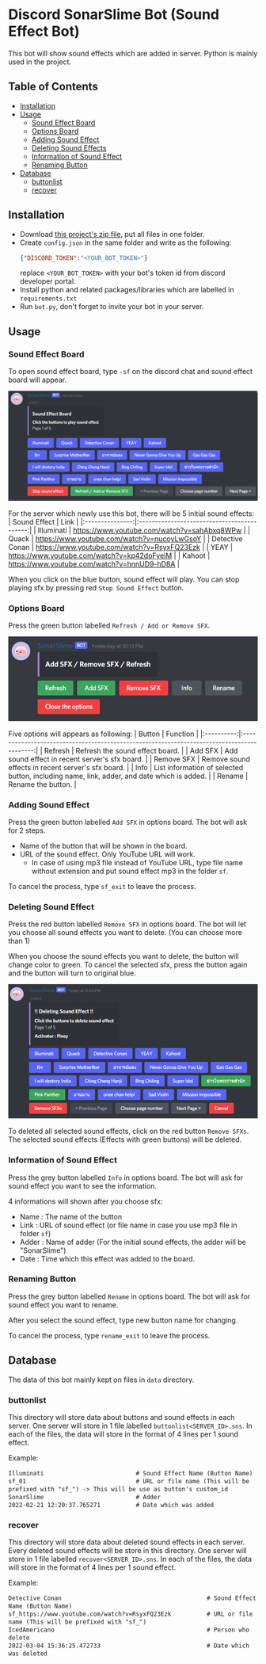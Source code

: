# Discord SonarSlime Bot (Sound Effect Bot)
This bot will show sound effects which are added in server. Python is mainly used in the project.

## Table of Contents
- [Installation](#installation)
- [Usage](#usage)
    - [Sound Effect Board](#sfx-board)
    - [Options Board](#option-board)
    - [Adding Sound Effect](#adding-sfx)
    - [Deleting Sound Effects](#deleting-sfx)
    - [Information of Sound Effect](#info-sfx)
    - [Renaming Button](#rename-sfx)
- [Database](#database)
    - [buttonlist](#buttonlist)
    - [recover](#recover)

## Installation <a name="installation"></a>
- Download [this project's zip file](https://github.com/creampiney/discord-sfx-sonarslime/blob/main/discord-sfx-sonarslime.zip), put all files in one folder.
- Create `config.json` in the same folder and write as the following: 
    ```json
    {"DISCORD_TOKEN":"<YOUR_BOT_TOKEN>"}
    ```
    replace `<YOUR_BOT_TOKEN>` with your bot's token id from discord developer portal.
- Install python and related packages/libraries which are labelled in `requirements.txt`
- Run `bot.py`, don't forget to invite your bot in your server.

## Usage <a name="usage"></a>
### Sound Effect Board <a name="sfx-board"></a>
To open sound effect board, type `-sf` on the discord chat and sound effect board will appear.

![Sound Effect Board](https://github.com/creampiney/discord-sfx-sonarslime/blob/main/pic/sf-board.png)

For the server which newly use this bot, there will be 5 initial sound effects:
|   Sound Effect  |                     Link                    |
|:---------------:|:-------------------------------------------:|
| Illuminati      | https://www.youtube.com/watch?v=sahAbxq8WPw |
| Quack           | https://www.youtube.com/watch?v=nucoyLwGsoY |
| Detective Conan | https://www.youtube.com/watch?v=RsyxFQ23Ezk |
| YEAY            | https://www.youtube.com/watch?v=kp42doFyeiM |
| Kahoot          | https://www.youtube.com/watch?v=hnnUD9-hD8A |

When you click on the blue button, sound effect will play. You can stop playing sfx by pressing red `Stop Sound Effect` button.

### Options Board <a name="option-board"></a>
Press the green button labelled `Refresh / Add or Remove SFX`.

![Options Board](https://github.com/creampiney/discord-sfx-sonarslime/blob/main/pic/options-board.png)

Five options will appears as following:
|   Button   |                                          Function                                          |
|:----------:|:------------------------------------------------------------------------------------------:|
| Refresh    | Refresh the sound effect board.                                                            |
| Add SFX    | Add sound effect in recent server's sfx board.                                             |
| Remove SFX | Remove sound effects in recent server's sfx board.                                         |
| Info       | List information of selected button, including name, link, adder, and date which is added. |
| Rename     | Rename the button.                                                                         |

### Adding Sound Effect <a name="adding-sfx"></a>
Press the green button labelled `Add SFX` in options board. The bot will ask for 2 steps.
- Name of the button that will be shown in the board.
- URL of the sound effect. Only YouTube URL will work.
    - In case of using mp3 file instead of YouTube URL, type file name without extension and put sound effect mp3 in the folder `sf`.

To cancel the process, type `sf_exit` to leave the process.

### Deleting Sound Effect <a name="deleting-sfx"></a>
Press the red button labelled `Remove SFX` in options board. The bot will let you choose all sound effects you want to delete. (You can choose more than 1)

When you choose the sound effects you want to delete, the button will change color to green. To cancel the selected sfx, press the button again and the button will turn to original blue.

![Deleting SFXs](https://github.com/creampiney/discord-sfx-sonarslime/blob/main/pic/deleting-sfx.png)

To deleted all selected sound effects, click on the red button `Remove SFXs`. The selected sound effects (Effects with green buttons) will be deleted.

### Information of Sound Effect <a name="info-sfx"></a>
Press the grey button labelled `Info` in options board. The bot will ask for sound effect you want to see the information.

4 informations will shown after you choose sfx:
- Name : The name of the button
- Link : URL of sound effect (or file name in case you use mp3 file in folder `sf`)
- Adder : Name of adder (For the initial sound effects, the adder will be "SonarSlime")
- Date : Time which this effect was added to the board.

### Renaming Button <a name="rename-sfx"></a>
Press the grey button labelled `Rename` in options board. The bot will ask for sound effect you want to rename.

After you select the sound effect, type new button name for changing.

To cancel the process, type `rename_exit` to leave the process.

## Database <a name="database"></a>
The data of this bot mainly kept on files in `data` directory.

### buttonlist <a name="buttonlist"></a>
This directory will store data about buttons and sound effects in each server. One server will store in 1 file labelled `buttonlist<SERVER_ID>.sns`. In each of the files, the data will store in the format of 4 lines per 1 sound effect.

Example:
```
Illuminati                          # Sound Effect Name (Button Name)
sf_01                               # URL or file name (This will be prefixed with "sf_") -> This will be use as button's custom_id
SonarSlime                          # Adder
2022-02-21 12:20:37.765271          # Date which was added
```

### recover <a name="recover"></a>
This directory will store data about deleted sound effects in each server. Every deleted sound effects will be store in this directory. One server will store in 1 file labelled `recover<SERVER_ID>.sns`. In each of the files, the data will store in the format of 4 lines per 1 sound effect.

Example:
```
Detective Conan                                         # Sound Effect Name (Button Name)
sf_https://www.youtube.com/watch?v=RsyxFQ23Ezk          # URL or file name (This will be prefixed with "sf_")
IcedAmericano                                           # Person who delete
2022-03-04 15:36:25.472733                              # Date which was deleted
```
